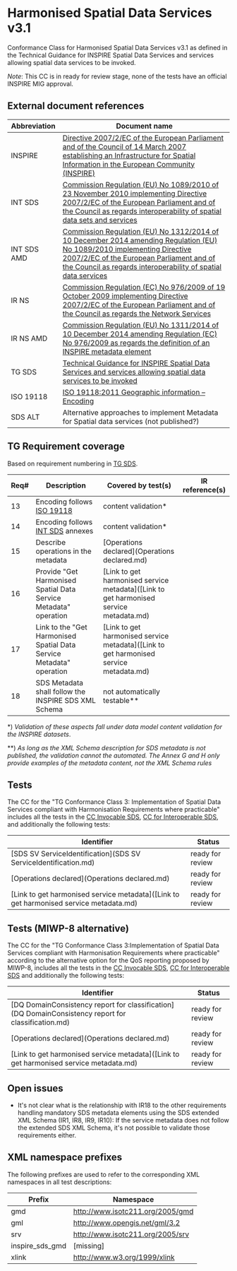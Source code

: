 Harmonised Spatial Data Services v3.1
=====================================

Conformance Class for Harmonised Spatial Data Services v3.1
as defined in the Technical Guidance for INSPIRE Spatial Data Services and services allowing spatial data services to be invoked.

*Note*: This CC is in ready for review stage, none of the tests have an official INSPIRE MIG approval.

## External document references

| Abbreviation | Document name                       |
| ------------ | ----------------------------------- |
| INSPIRE <a name="ref_INSPIRE"></a> | [Directive 2007/2/EC of the European Parliament and of the Council of 14 March 2007 establishing an Infrastructure for Spatial Information in the European Community (INSPIRE)](http://eur-lex.europa.eu/legal-content/EN/TXT/PDF/?uri=CELEX:32007L0002&from=EN)
| INT SDS <a name="ref_INT_SDS"></a> | [Commission Regulation (EU) No 1089/2010 of 23 November 2010 implementing Directive 2007/2/EC of the European Parliament and of the Council as regards interoperability of spatial data sets and services](http://eur-lex.europa.eu/legal-content/EN/TXT/PDF/?uri=OJ:L:2010:323:FULL&from=EN)
| INT SDS AMD <a name="ref_INT_SDS_AMD"></a> | [Commission Regulation (EU) No 1312/2014 of 10 December 2014 amending Regulation (EU) No 1089/2010 implementing Directive 2007/2/EC of the European Parliament and of the Council as regards interoperability of spatial data services](http://eur-lex.europa.eu/legal-content/EN/TXT/PDF/?uri=CELEX:32014R1312&from=EN)
| IR NS <a name="ref_IR_NS"></a>   | [Commission Regulation (EC) No 976/2009 of 19 October 2009 implementing Directive 2007/2/EC of the European Parliament and of the Council as regards the Network Services](http://eur-lex.europa.eu/legal-content/EN/TXT/PDF/?uri=CELEX:32009R0976&from=EN)
| IR NS AMD <a name="ref_IR_NS_AMD"></a> | [Commission Regulation (EU) No 1311/2014 of 10 December 2014 amending Regulation (EC) No 976/2009 as regards the definition of an INSPIRE metadata element](http://eur-lex.europa.eu/legal-content/EN/TXT/PDF/?uri=CELEX:32014R1311&from=EN)
| TG SDS <a name="ref_TG_SDS"></a> | [Technical Guidance for INSPIRE Spatial Data Services and services allowing spatial data services to be invoked](http://inspire.jrc.ec.europa.eu/documents/Spatial_Data_Services/TG_for_INSPIRE_SDS_3_1.pdf)
| ISO 19118 <a name="ref_ISO_19118"></a> | [ISO 19118:2011 Geographic information – Encoding](http://www.iso.org/iso/iso_catalogue/catalogue_tc/catalogue_detail.htm?csnumber=44212)
| SDS ALT <a name="ref_SDS_alt"></a> | Alternative approaches to implement Metadata for Spatial data services (not published?)

## TG Requirement coverage

Based on requirement numbering in [TG SDS](#ref_TG_SDS).

| Req#   | Description                          | Covered by test(s)                 | IR reference(s)                  |
| ------ | ------------------------------------ | ---------------------------------- | -------------------------------- |
| 13     | Encoding follows [ISO 19118](#ref_ISO_19118) | content validation* | |
| 14     | Encoding follows [INT SDS](#ref_INT_SDS) annexes | content validation* | |
| 15     | Describe operations in the metadata | [Operations declared](Operations declared.md) | |
| 16     | Provide "Get Harmonised Spatial Data Service Metadata" operation |[Link to get harmonised service metadata]([Link to get harmonised service metadata.md) | |
| 17     | Link to the "Get Harmonised Spatial Data Service Metadata" operation |[Link to get harmonised service metadata]([Link to get harmonised service metadata.md) | |
| 18     | SDS Metadata shall follow the INSPIRE SDS XML Schema | not automatically testable** | |

\*) *Validation of these aspects fall under data model content validation for the INSPIRE datasets*.

\*\*) *As long as the XML Schema description for SDS metadata is not published, the validation cannot the automated. The Annex G and H only provide examples of the metadata content, not the XML Schema rules*

## Tests

The CC for the "TG Conformance Class 3: Implementation of Spatial Data Services compliant with Harmonisation Requirements where practicable" includes all the tests in the [CC Invocable SDS](http://inspire.ec.europa.eu/id/ats/spatial-data-services/3.1/Invocable-Spatial-Data-Services),
[CC for Interoperable SDS](http://inspire.ec.europa.eu/id/ats/spatial-data-services/3.1/Interoperable-Spatial-Data-Services), and additionally the following tests:

| Identifier                                                        | Status   |
| ----------------------------------------------------------------- | -------- |
| [SDS SV ServiceIdentification](SDS SV ServiceIdentification.md) | ready for review |
| [Operations declared](Operations declared.md) | ready for review |
| [Link to get harmonised service metadata]([Link to get harmonised service metadata.md) | ready for review |

## Tests (MIWP-8 alternative)

The CC for the "TG Conformance Class 3:Implementation of Spatial Data Services compliant with Harmonisation Requirements where practicable" according to the alternative option for the QoS reporting proposed by MIWP-8, includes all the tests
in the [CC Invocable SDS](inspire.ec.europa.eu/id/ats/spatial-data-services/3.1/Invocable-Spatial-Data-Services-v3.1),
[CC for Interoperable SDS](inspire.ec.europa.eu/id/ats/spatial-data-services/3.1/Invocable-Spatial-Data-Services-v3.1) and additionally the following tests:

| Identifier                                                        | Status   |
| ----------------------------------------------------------------- | -------- |
| [DQ DomainConsistency report for classification](DQ DomainConsistency report for classification.md) | ready for review |
| [Operations declared](Operations declared.md) | ready for review |
| [Link to get harmonised service metadata]([Link to get harmonised service metadata.md) | ready for review |

## Open issues
* It's not clear what is the relationship with IR18 to the other requirements handling mandatory SDS metadata elements using the SDS extended XML Schema (IR1, IR8, IR9, IR10): If the service metadata does not follow the extended SDS XML Schema, it's not possible to validate those requirements either.

## XML namespace prefixes <a name="namespaces"></a>

The following prefixes are used to refer to the corresponding XML namespaces in all test descriptions:

Prefix         | Namespace
-------------- | -------------------------------------------------
gmd | http://www.isotc211.org/2005/gmd
gml | http://www.opengis.net/gml/3.2
srv | http://www.isotc211.org/2005/srv
inspire\_sds\_gmd | [missing]
xlink          | http://www.w3.org/1999/xlink
